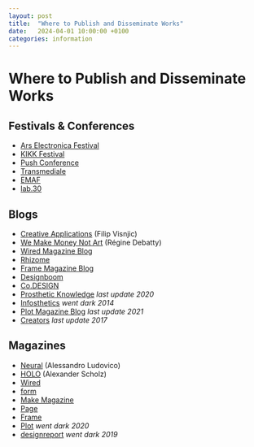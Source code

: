 ```yaml
---
layout: post
title:  "Where to Publish and Disseminate Works"
date:   2024-04-01 10:00:00 +0100
categories: information
---
```


# Where to Publish and Disseminate Works

## Festivals & Conferences

- [Ars Electronica Festival ](https://ars.electronica.art)
- [KIKK Festival](https://www.kikk.be/)
- [Push Conference](https://push-conference.com/)
- [Transmediale](https://transmediale.de/)
- [EMAF](https://www.emaf.de/)
- [lab.30](https://www.lab30.de/)

## Blogs

- [Creative Applications](http://www.creativeapplications.net/) (Filip Visnjic)
- [We Make Money Not Art](http://we-make-money-not-art.com) (Régine Debatty)
- [Wired Magazine Blog](https://www.wired.com)
- [Rhizome](http://rhizome.org)
- [Frame Magazine Blog](http://www.frame-digital.com/)
- [Designboom](http://www.designboom.com/)
- [Co.DESIGN](http://www.fastcodesign.com)
- [Prosthetic Knowledge](http://prostheticknowledge.tumblr.com) *last update 2020*
- [Infosthetics](http://infosthetics.com) *went dark 2014* 
- [Plot Magazine Blog](http://www.plotmag.com/blog/) *last update 2021*
- [Creators](https://creators.vice.com) *last update 2017*

## Magazines

- [Neural](http://neural.it)  (Alessandro Ludovico)
- [HOLO](http://holo-magazine.com) (Alexander Scholz)
- [Wired](https://www.wired.com/magazine/)
- [form](http://www.form.de/)
- [Make Magazine](http://makezine.com)
- [Page](http://page-online.de)
- [Frame](https://www.frameweb.com)
- [Plot](http://www.plotmag.com) *went dark 2020*
- [designreport](https://www.designreport.de) *went dark 2019*